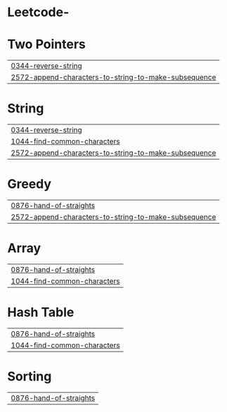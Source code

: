 # Leetcode-


# Two Pointers
|  |
| ------- |
| [0344-reverse-string](https://github.com/garvitagr/Leetcode/tree/master/0344-reverse-string) |
| [2572-append-characters-to-string-to-make-subsequence](https://github.com/garvitagr/Leetcode/tree/master/2572-append-characters-to-string-to-make-subsequence) |
# String
|  |
| ------- |
| [0344-reverse-string](https://github.com/garvitagr/Leetcode/tree/master/0344-reverse-string) |
| [1044-find-common-characters](https://github.com/garvitagr/Leetcode/tree/master/1044-find-common-characters) |
| [2572-append-characters-to-string-to-make-subsequence](https://github.com/garvitagr/Leetcode/tree/master/2572-append-characters-to-string-to-make-subsequence) |
# Greedy
|  |
| ------- |
| [0876-hand-of-straights](https://github.com/garvitagr/Leetcode/tree/master/0876-hand-of-straights) |
| [2572-append-characters-to-string-to-make-subsequence](https://github.com/garvitagr/Leetcode/tree/master/2572-append-characters-to-string-to-make-subsequence) |
# Array
|  |
| ------- |
| [0876-hand-of-straights](https://github.com/garvitagr/Leetcode/tree/master/0876-hand-of-straights) |
| [1044-find-common-characters](https://github.com/garvitagr/Leetcode/tree/master/1044-find-common-characters) |
# Hash Table
|  |
| ------- |
| [0876-hand-of-straights](https://github.com/garvitagr/Leetcode/tree/master/0876-hand-of-straights) |
| [1044-find-common-characters](https://github.com/garvitagr/Leetcode/tree/master/1044-find-common-characters) |
# Sorting
|  |
| ------- |
| [0876-hand-of-straights](https://github.com/garvitagr/Leetcode/tree/master/0876-hand-of-straights) |